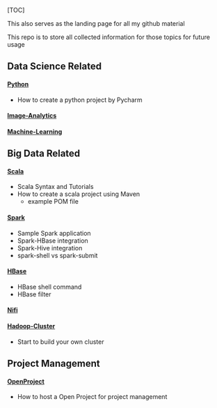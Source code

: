 

[TOC]

This also serves as the landing page for all my github material

This repo is to store all collected information for those topics for future usage

## Data Science Related

#### [Python](/Python)
- How to create a python project by Pycharm

#### [Image-Analytics](/Image-Analytics)

#### [Machine-Learning](/Machine-Learning)

## Big Data Related

#### [Scala](/Scala)
  - Scala Syntax and Tutorials
  - How to create a scala project using Maven
    - example POM file

#### [Spark](/Spark)
  - Sample Spark application
  - Spark-HBase integration
  - Spark-Hive integration
  - spark-shell vs spark-submit

#### [HBase](/HBase)

  - HBase shell command
  - HBase filter
#### [Nifi](/Nifi)

#### [Hadoop-Cluster](/Hadoop-Cluster)
  - Start to build your own cluster

## Project Management
#### [OpenProject](/OpenProject)
  - How to host a Open Project for project management

